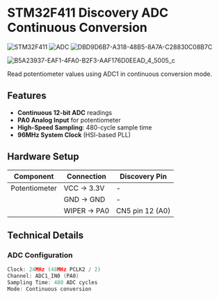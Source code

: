 # STM32F411 Discovery ADC Continuous Conversion

![STM32F411](https://img.shields.io/badge/STM32F411-Discovery-blue)
![ADC](https://img.shields.io/badge/ADC1-Continuous_Conversion-green)
![DBD9D6B7-A318-48B5-8A7A-C28830C08B7C](https://github.com/user-attachments/assets/1c5f149e-c97a-43a6-8326-1c8ed19d3a00)

![B5A23937-EAF1-4FA0-B2F3-AAF176D0EEAD_4_5005_c](https://github.com/user-attachments/assets/2877509b-9267-4273-860d-7d6bcf11042c)



Read potentiometer values using ADC1 in continuous conversion mode.

## Features
- **Continuous 12-bit ADC** readings
- **PA0 Analog Input** for potentiometer
- **High-Speed Sampling**: 480-cycle sample time
- **96MHz System Clock** (HSI-based PLL)

## Hardware Setup
| Component | Connection | Discovery Pin |
|-----------|------------|---------------|
| Potentiometer | VCC → 3.3V | - |
| | GND → GND | - |
| | WIPER → PA0 | CN5 pin 12 (A0) |

## Technical Details
### ADC Configuration 
```c
Clock: 24MHz (48MHz PCLK2 / 2)
Channel: ADC1_IN0 (PA0)
Sampling Time: 480 ADC cycles
Mode: Continuous conversion
